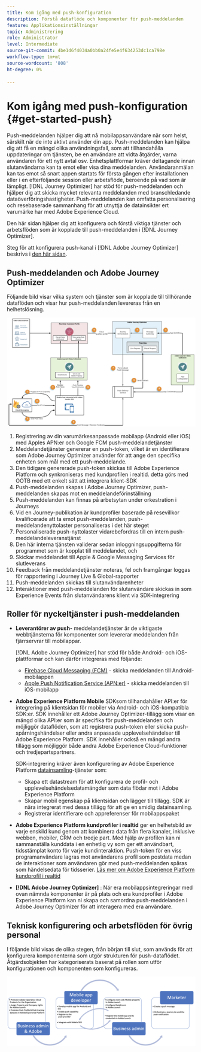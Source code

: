 ```yaml
---
title: Kom igång med push-konfiguration
description: Förstå dataflöde och komponenter för push-meddelanden
feature: Applikationsinställningar
topic: Administrering
role: Administrator
level: Intermediate
source-git-commit: 4be1d6f4034a0bb0a24fe5e4f634253dc1ca798e
workflow-type: tm+mt
source-wordcount: '808'
ht-degree: 0%

---
```


# Kom igång med push-konfiguration {#get-started-push}

Push-meddelanden hjälper dig att nå mobilappsanvändare när som helst, särskilt när de inte aktivt använder din app. Push-meddelanden kan hjälpa dig att få en mängd olika användningsfall, som att tillhandahålla uppdateringar om tjänsten, be en användare att vidta åtgärder, varna användaren för ett nytt avtal osv. Enhetsplattformar kräver deltagande innan slutanvändarna kan ta emot eller visa dina meddelanden. Användaranmälan kan tas emot så snart appen startats för första gången efter installationen eller i en efterföljande session eller arbetsflöde, beroende på vad som är lämpligt. [!DNL Journey Optimizer] har stöd för push-meddelanden och hjälper dig att skicka mycket relevanta meddelanden med branschledande dataöverföringshastigheter. Push-meddelanden kan omfatta personalisering och resebaserade sammanhang för att utnyttja de datainsikter ert varumärke har med Adobe Experience Cloud.

Den här sidan hjälper dig att konfigurera och förstå viktiga tjänster och arbetsflöden som är kopplade till push-meddelanden i [!DNL Journey Optimizer].

Steg för att konfigurera push-kanal i [!DNL Adobe Journey Optimizer] beskrivs i [den här sidan](push-configuration.md).

## Push-meddelanden och Adobe Journey Optimizer

Följande bild visar vilka system och tjänster som är kopplade till tillhörande dataflöden och visar hur push-meddelanden levereras från en helhetslösning.

![](assets/push-flow.png)

1. Registrering av din varumärkesanpassade mobilapp (Android eller iOS) med Apples APN:er och Google FCM push-meddelandetjänster
1. Meddelandetjänster genererar en push-token, vilket är en identifierare som Adobe Journey Optimizer använder för att ange den specifika enheten som mål med ett push-meddelande.
1. Den tidigare genererade push-token skickas till Adobe Experience Platform och synkroniseras med kundprofilen i realtid. detta görs med OOTB med ett enkelt sätt att integrera klient-SDK
1. Push-meddelanden skapas i Adobe Journey Optimizer, push-meddelanden skapas mot en meddelandeförinställning
1. Push-meddelanden kan finnas på arbetsytan under orkestration i Journeys
1. Vid en Journey-publikation är kundprofiler baserade på resevillkor kvalificerade att ta emot push-meddelanden, push-meddelandenyttolaster personaliseras i det här steget
1. Personaliserade push-nyttolaster vidarebefordras till en intern push-meddelandeleveranstjänst
1. Den här interna tjänsten validerar sedan inloggningsuppgifterna för programmet som är kopplat till meddelandet, och
1. Skickar meddelandet till Apple &amp; Google Messaging Services för slutleverans
1. Feedback från meddelandetjänster noteras, fel och framgångar loggas för rapportering i Journey Live &amp; Global-rapporter
1. Push-meddelanden skickas till slutanvändarenheter
1. Interaktioner med push-meddelanden för slutanvändare skickas in som Experience Events från slutanvändarens klient via SDK-integrering

## Roller för nyckeltjänster i push-meddelanden

* **Leverantörer av push-** meddelandetjänster är de viktigaste webbtjänsterna för komponenter som levererar meddelanden från fjärrservrar till mobilappar.

   [!DNL Adobe Journey Optimizer]  har stöd för både Android- och iOS-plattformar och kan därför integreras med följande:
   * [Firebase Cloud Messaging (FCM)](https://firebase.google.com/docs/cloud-messaging)  - skicka meddelanden till Android-mobilappen
   * [Apple Push Notification Service (APN:er)](https://developer.apple.com/library/archive/documentation/NetworkingInternet/Conceptual/RemoteNotificationsPG/APNSOverview.html)  - skicka meddelanden till iOS-mobilapp

* **Adobe Experience Platform Mobile** SDKsom tillhandahåller API:er för integrering på klientsidan för mobiler via Android- och iOS-kompatibla SDK:er. SDK innehåller ett Adobe Journey Optimizer-tillägg som visar en mängd olika API:er som är specifika för push-meddelanden och möjliggör dataflöden, som att registrera push-token eller skicka push-spårningshändelser eller andra anpassade upplevelsehändelser till Adobe Experience Platform. SDK innehåller också en mängd andra tillägg som möjliggör både andra Adobe Experience Cloud-funktioner och tredjepartspartners.

   SDK-integrering kräver även konfigurering av Adobe Experience Platform [datainsamling](https://experienceleague.adobe.com/docs/launch/using/home.html)-tjänster som:

   * Skapa ett datastream för att konfigurera de profil- och upplevelsehändelsedatamängder som data flödar mot i Adobe Experience Platform
   * Skapar mobil egenskap på klientsidan och lägger till tillägg. SDK är nära integrerat med dessa tillägg för att ge en smidig datainsamling.
   * Registrerar identifierare och appreferenser för mobilappspaket

* **Adobe Experience Platform kundprofiler i realtid**  ger en helhetsbild av varje enskild kund genom att kombinera data från flera kanaler, inklusive webben, mobiler, CRM och tredje part. Med hjälp av profilen kan ni sammanställa kunddata i en enhetlig vy som ger ett användbart, tidsstämplat konto för varje kundinteraktion. Push-token för en viss programanvändare lagras mot användarens profil som postdata medan de interaktioner som användaren gör med push-meddelanden spåras som händelsedata för tidsserier. [Läs mer om Adobe Experience Platform kundprofil i realtid](https://experienceleague.adobe.com/docs/experience-platform/profile/home.html)

* **[!DNL Adobe Journey Optimizer]** : När era mobilappsintegreringar med ovan nämnda komponenter är på plats och era kundprofiler i Adobe Experience Platform kan ni skapa och samordna push-meddelanden i Adobe Journey Optimizer för att interagera med era användare.

## Teknisk konfigurering och arbetsflöden för övrig personal

I följande bild visas de olika stegen, från början till slut, som används för att konfigurera komponenterna som utgör strukturen för push-dataflödet. Åtgärdsobjekten har kategoriserats baserat på rollen som utför konfigurationen och komponenten som konfigureras.

![](assets/user-flow.png)
